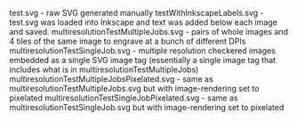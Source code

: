 test.svg - raw SVG generated manually
testWithInkscapeLabels.svg - test.svg was loaded into Inkscape and text was added below each image and saved.
multiresolutionTestMultipleJobs.svg - pairs of whole images and 4 tiles of the same image to engrave at a bunch of different DPIs
multiresolutionTestSingleJob.svg - multiple resolution checkered images embedded as a single SVG image tag (essentially a single image tag that includes what is in multiresolutionTestMultipleJobs)
multiresolutionTestMultipleJobsPixelated.svg - same as multiresolutionTestMultipleJobs.svg but with image-rendering set to pixelated
multiresolutionTestSingleJobPixelated.svg - same as multiresolutionTestSingleJob.svg but with image-rendering set to pixelated
